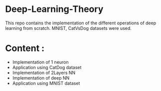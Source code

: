 # Deep-Learning-Theory
This repo contains the implementation of the different operations of deep learning from scratch. MNIST, CatVsDog datasets were used.

# Content :
- Implementation of 1 neuron
- Application using CatDog dataset
- Implementation of 2Layers NN
- Implementation of deep NN
- Application using MNIST dataset
